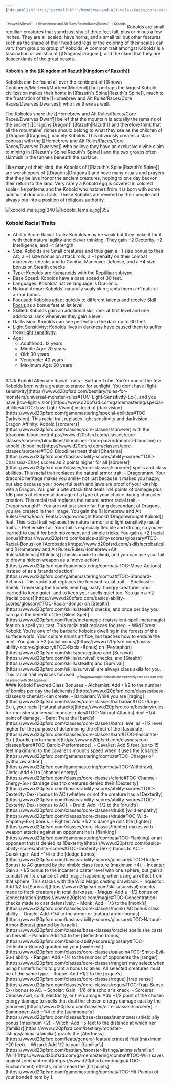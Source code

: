 ```yaml
---
{"dg-publish":true,"permalink":"/homebrew-and-alt-rules/races/core-races/kobolds/"}
---
```


<sup><sup>[[Mistveil\|Mistveil]] → [[Homebrew and Alt Rules/Races/Races\|Races]] → Kobolds</sup></sup>
Kobolds are small reptilian creatures that stand just shy of three feet tall, plus or minus a few inches. They are all scaled, have horns, and a small tail but other features such as the shape of their head and legs or the coloring of their scales can vary from group to group of Kobolds. A common trait amongst Kobolds is a fascination or worship of [[Dragons\|Dragons]] and the claim that they are descendants of the great beasts.
#### Kobolds in the [[Kingdom of Razuth\|Kingdom of Razuth]]
Kobolds can be found all over the continent of [[Known Continents/Mortend/Mortend\|Mortend]] but perhaps the largest Kobold civilization makes their home in [[Razuth's Spine\|Razuth's Spine]], much to the frustration of the [[Homebrew and Alt Rules/Races/Core Races/Dwarves\|Dwarves]] who live there as well.

The Kobolds share the [[Homebrew and Alt Rules/Races/Core Races/Dwarves\|Dwarf]] belief that the mountain is actually the remains of the ancient [[Dragons\|Dragon]] [[Razuth\|Razuth]] and therefore think that all the mountains' riches should belong to what they see as the children of [[Dragons\|Dragons]], namely Kobolds. This obviously creates a stark contrast with the [[Homebrew and Alt Rules/Races/Core Races/Dwarves\|Dwarves]] who believe they have an exclusive divine claim to mining in [[Razuth's Spine\|Razuth's Spine]] and the two groups often skirmish in the tunnels beneath the surface.

Like many of their kind, the Kobolds of [[Razuth's Spine\|Razuth's Spine]] are worshippers of [[Dragons\|Dragons]] and have many rituals and prayers that they believe honor the ancient creatures, hoping to one day beckon their return to the land. Very rarely a Kobold egg is covered in colored scale-like patterns and the Kobold who hatches from it is born with some additional draconic traits. These Kobolds are revered by their people and always put into a position of religious authority.

![kobold_male.jpg|340](/img/user/Attachments/kobold_male.jpg) ![kobold_female.jpg|352](/img/user/Attachments/kobold_female.jpg)

### Kobold Racial Traits
- Ability Score Racial Traits: Kobolds may be weak but they make it for it with their natural agility and clever thinking. They gain +2 Dexterity, +2 Intelligence, and -4 Strength.
- Size: Kobolds are Small creatures and thus gain a +1 size bonus to their AC, a +1 size bonus on attack rolls, a –1 penalty on their combat maneuver checks and to Combat Maneuver Defense, and a +4 size bonus on Stealth checks. 
- Type: Kobolds are [Humanoids](https://www.d20pfsrd.com/bestiary/rules-for-monsters/creature-types#TOC-Humanoid) with the [Reptilian](https://www.d20pfsrd.com/bestiary/rules-for-monsters/creature-types#TOC-Reptilian) subtype.
- Base Speed: Kobolds have a base speed of 30 feet.
- Languages: Kobolds' native language is Draconic.
- Natural Armor: Kobolds' naturally scaly skin grants them a +1 natural armor bonus.
- Focused: Kobolds adapt quickly to different talents and receive [Skill Focus](https://www.d20pfsrd.com/feats/general-feats/skill-focus) as a bonus feat at 1st level.
- Skilled: Kobolds gain an additional skill rank at first level and one additional rank whenever they gain a level.
- Darkvision: Kobolds can see perfectly in the dark up to 60 feet.
- Light Sensitivity: Kobolds lives in darkness have caused them to suffer from [light sensitivity](https://www.d20pfsrd.com/bestiary/rules-for-monsters/universal-monster-rules#TOC-Light-Sensitivity-Ex-).
- Age:
    - Adulthood: 12 years
    - Middle Age: 20 years
    - Old: 30 years
    - Venerable: 40 years
    - Maximum Age: 60 years
<br>
#### Kobold Alternate Racial Traits
- Surface Tribe: You’re one of the few Kobolds born with a greater tolerance for sunlight. You don’t have [light sensitivity](https://www.d20pfsrd.com/bestiary/rules-for-monsters/universal-monster-rules#TOC-Light-Sensitivity-Ex-), and you have [low-light vision](https://www.d20pfsrd.com/gamemastering/special-abilities#TOC-Low-Light-Vision) instead of [darkvision](https://www.d20pfsrd.com/gamemastering/special-abilities#TOC-Darkvision). This racial trait replaces light sensitivity and darkvision.
- Dragon Affinity: Kobold [sorcerers](https://www.d20pfsrd.com/classes/core-classes/sorcerer) with the [draconic bloodline](https://www.d20pfsrd.com/classes/core-classes/sorcerer/bloodlines/bloodlines-from-paizo/draconic-bloodline) or kobold [bloodline](https://www.d20pfsrd.com/classes/core-classes/sorcerer#TOC-Bloodline) treat their [Charisma](https://www.d20pfsrd.com/basics-ability-scores/ability-scores#TOC-Charisma-Cha-) scores as 2 points higher for all [sorcerer](https://www.d20pfsrd.com/classes/core-classes/sorcerer) spells and class abilities. This racial trait replaces the natural armor trait.
- Dragonmaw: Your draconic heritage makes you smile- not just because it makes you happy, but also because your powerful teeth and jaws are proof of your kinship with a Dragon. You gain a bite attack that deals 1d4 points of damage plus 1d6 points of elemental damage of a type of your choice during character creation. This racial trait replaces the natural armor racial trait.
- Dragonwrought*: You are not just some far-flung descendant of Dragons, you are created in their image. You gain the [[Homebrew and Alt Rules/Feats/Racial Feats/Dragonwrought Kobold\|Dragonwrought Kobold]] feat. This racial trait replaces the natural armor and light sensitivity racial traits.
- Prehensile Tail: Your tail is especially flexible and strong, so you’ve learned to use it for both movement and simple tricks. You gain a +2 [racial bonus](https://www.d20pfsrd.com/basics-ability-scores/glossary#TOC-Racial-Bonus) on [Acrobatics](https://www.d20pfsrd.com/skills/acrobatics) and [[Homebrew and Alt Rules/Rules/Homebrew+Alt Rules/Athletics\|Athletics]] checks made to climb, and you can use your tail to draw a hidden weapon as a [move action](https://www.d20pfsrd.com/gamemastering/combat#TOC-Move-Actions) instead of as a [standard action](https://www.d20pfsrd.com/gamemastering/combat#TOC-Standard-Actions). This racial trait replaces the focused racial trait.
- Spellcaster Sneak: Traversing the tunnels near big, nasty, hungry creatures, you learned to keep quiet- and to keep your spells quiet too. You gain a +2 [racial bonus](https://www.d20pfsrd.com/basics-ability-scores/glossary#TOC-Racial-Bonus) on [Stealth](https://www.d20pfsrd.com/skills/stealth) checks, and once per day you can gain the benefit of the [Silent Spell](https://www.d20pfsrd.com/feats/metamagic-feats/silent-spell-metamagic) feat on a spell you cast. This racial trait replaces focused.
- Wild Forest Kobold: You’re one of the barbaric kobolds dwelling in the forests of the surface world. Your culture shuns artifice, but teaches how to endure the hunt. You gain a +2 [racial bonus](https://www.d20pfsrd.com/basics-ability-scores/glossary#TOC-Racial-Bonus) on [Perception](https://www.d20pfsrd.com/skills/perception) and [Survival](https://www.d20pfsrd.com/skills/survival) checks, and [Stealth](https://www.d20pfsrd.com/skills/stealth) and [Survival](https://www.d20pfsrd.com/skills/survival) are always class skills for you. This racial trait replaces focused.
<sub><sub>\*Dragonwrought Kobolds are extremely rare and can only be played with GM approval.</sub></sub>
<br>
#### Kobold Favored Class Bonuses
- Alchemist: Add +1/2 to the number of bombs per day the [alchemist](https://www.d20pfsrd.com/classes/base-classes/alchemist) can create.
- Barbarian: While you are [raging](https://www.d20pfsrd.com/classes/core-classes/barbarian#TOC-Rage-Ex-), your racial [natural attacks](https://www.d20pfsrd.com/bestiary/rules-for-monsters/universal-monster-rules#TOC-Natural-Attacks) deal +1/4 point of damage.
- Bard: Treat the [bard’s](https://www.d20pfsrd.com/classes/core-classes/bard) level as +1/2 level higher for the purpose of determining the effect of the [fascinate](https://www.d20pfsrd.com/classes/core-classes/bard#TOC-Fascinate-Su-) [bardic performance](https://www.d20pfsrd.com/classes/core-classes/bard#TOC-Bardic-Performance).
- Cavalier: Add 5 feet (up to 15 feet maximum) to the cavalier’s mount’s speed when it uses the [charge](https://www.d20pfsrd.com/gamemastering/combat#TOC-Charge) or [withdraw action](https://www.d20pfsrd.com/gamemastering/combat#TOC-Withdraw).
- Cleric: Add +1 to [channel energy](https://www.d20pfsrd.com/classes/core-classes/cleric#TOC-Channel-Energy-Su-) damage dealt to creatures denied their [Dexterity](https://www.d20pfsrd.com/basics-ability-scores/ability-scores#TOC-Dexterity-Dex-) bonus to AC (whether or not the creature has a [Dexterity](https://www.d20pfsrd.com/basics-ability-scores/ability-scores#TOC-Dexterity-Dex-) bonus to AC).
- Druid: Add +1/2 to the [druid’s](https://www.d20pfsrd.com/classes/core-classes/druid) [wild empathy](https://www.d20pfsrd.com/classes/core-classes/druid#TOC-Wild-Empathy-Ex-) bonus.
- Fighter: Add +1/2 to damage rolls the [fighter](https://www.d20pfsrd.com/classes/core-classes/fighter) makes with weapon attacks against an opponent he is [flanking](https://www.d20pfsrd.com/gamemastering/combat#TOC-Flanking) or an opponent that is denied its [Dexterity](https://www.d20pfsrd.com/basics-ability-scores/ability-scores#TOC-Dexterity-Dex-) bonus to AC.
- Gunslinger: Add +1/4 to the [dodge bonus](https://www.d20pfsrd.com/basics-ability-scores/glossary#TOC-Dodge-Bonus) to AC granted by the nimble class feature (maximum +4).
- Incanter: Gain a +1/5 bonus to the incanter’s caster level with one sphere, but gain a cumulative 1% chance of wild magic happening when using an effect from that sphere. This stacks with the Wild Magic casting drawback.
- Inquisitor: Add 1/2 to [Survival](https://www.d20pfsrd.com/skills/survival) checks made to track creatures in total darkness.
- Magus: Add a +1/2 bonus on [concentration](https://www.d20pfsrd.com/magic#TOC-Concentration) checks made to cast defensively.
- Monk: Add +1/3 to the [monk’s](https://www.d20pfsrd.com/classes/core-classes/monk) AC bonus class ability.
- Oracle: Add +1/4 to the armor or [natural armor bonus](https://www.d20pfsrd.com/basics-ability-scores/glossary#TOC-Natural-Armor-Bonus) granted by [oracle](https://www.d20pfsrd.com/classes/base-classes/oracle) spells she casts on herself.
- Paladin: Add 1/4 to the [deflection bonus](https://www.d20pfsrd.com/basics-ability-scores/glossary#TOC-Deflection-Bonus) granted by your [smite evil](https://www.d20pfsrd.com/classes/core-classes/paladin#TOC-Smite-Evil-Su-) ability.
- Ranger: Add +1/4 to the number of opponents the [ranger](https://www.d20pfsrd.com/classes/core-classes/ranger) may select when using hunter’s bond to grant a bonus to allies. All selected creatures must be of the same type.
- Rogue: Add +1/2 to the [rogue’s](https://www.d20pfsrd.com/classes/core-classes/rogue) [trap sense](https://www.d20pfsrd.com/classes/core-classes/rogue#TOC-Trap-Sense-Ex-) bonus to AC.
- Scholar: Gain +1/6 of a scholar’s knack.
- Sorcerer: Choose acid, cold, electricity, or fire damage. Add +1/2 point of the chosen energy damage to spells that deal the chosen energy damage cast by the [sorcerer](https://www.d20pfsrd.com/classes/core-classes/sorcerer).
- Summoner: Add +1/4 to the [summoner’s](https://www.d20pfsrd.com/classes/base-classes/summoner) shield ally bonus (maximum +2).
- Witch: Add +5 feet to the distance at which her [familiar](https://www.d20pfsrd.com/bestiary/monster-listings/animals/familiar) grants the [Alertness](https://www.d20pfsrd.com/feats/general-feats/alertness) feat (maximum +20 feet).
- Wizard: Add 1/2 to your [familiar’s](https://www.d20pfsrd.com/bestiary/monster-listings/animals/familiar) [Will](https://www.d20pfsrd.com/gamemastering/combat#TOC-Will) saves against [enchantment](https://www.d20pfsrd.com/magic#TOC-Enchantment) effects, or increase the [hit points](https://www.d20pfsrd.com/gamemastering/combat#TOC-Hit-Points) of your bonded item by 1.
